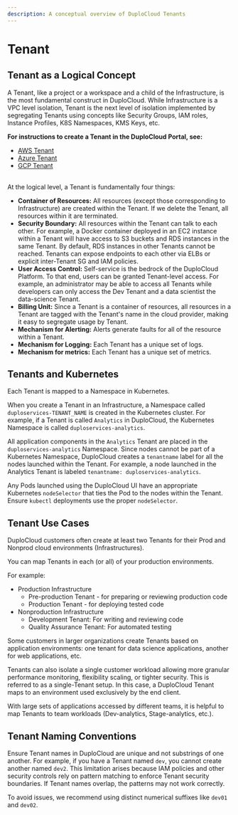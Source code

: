 ```yaml
---
description: A conceptual overview of DuploCloud Tenants
---
```


# Tenant

## Tenant as a Logical Concept

A Tenant, like a project or a workspace and a child of the Infrastructure, is the most fundamental construct in DuploCloud. While Infrastructure is a VPC level isolation, Tenant is the next level of isolation implemented by segregating Tenants using concepts like Security Groups, IAM roles, Instance Profiles, K8S Namespaces, KMS Keys, etc.

**For instructions to create a Tenant in the DuploCloud Portal, see:**

* [AWS Tenant](../../../overview/use-cases/tenant-environment/)
* [Azure Tenant](../../../overview-2/use-cases/tenant-environment/)
* [GCP Tenant](../../../overview-1/use-cases/tenant-environment/)

\
At the logical level, a Tenant is fundamentally four things:

* **Container of Resources:** All resources (except those corresponding to Infrastructure) are created within the Tenant. If we delete the Tenant, all resources within it are terminated.
* **Security Boundary:** All resources within the Tenant can talk to each other. For example, a Docker container deployed in an EC2 instance within a Tenant will have access to S3 buckets and RDS instances in the same Tenant. By default, RDS instances in other Tenants cannot be reached. Tenants can expose endpoints to each other via ELBs or explicit inter-Tenant SG and IAM policies.
* **User Access Control:** Self-service is the bedrock of the DuploCloud Platform. To that end, users can be granted Tenant-level access. For example, an administrator may be able to access all Tenants while developers can only access the Dev Tenant and a data scientist the data-science Tenant.
* **Billing Unit:** Since a Tenant is a container of resources, all resources in a Tenant are tagged with the Tenant's name in the cloud provider, making it easy to segregate usage by Tenant.
* **Mechanism for Alerting:** Alerts generate faults for all of the resource within a Tenant.
* **Mechanism for Logging:** Each Tenant has a unique set of logs.
* **Mechanism for metrics:** Each Tenant has a unique set of metrics.

## Tenants and Kubernetes&#x20;

Each Tenant is mapped to a Namespace in Kubernetes.

When you create a Tenant in an Infrastructure, a Namespace called `duploservices-TENANT_NAME` is created in the Kubernetes cluster. For example, if a Tenant is called `Analytics` in DuploCloud, the Kubernetes Namespace is called `duploservices-analytics`.&#x20;

All application components in the `Analytics` Tenant are placed in the `duploservices-analytics` Namespace. Since nodes cannot be part of a Kubernetes Namespace, DuploCloud creates a `tenantname` label for all the nodes launched within the Tenant. For example, a node launched in the Analytics Tenant is labeled `tenantname: duploservices-analytics`.&#x20;

Any Pods launched using the DuploCloud UI have an appropriate Kubernetes `nodeSelector` that ties the Pod to the nodes within the Tenant. Ensure `kubectl` deployments use the proper `nodeSelector`.

## Tenant Use Cases

DuploCloud customers often create at least two Tenants for their Prod and Nonprod cloud environments (Infrastructures).&#x20;

You can map Tenants in each (or all) of your production environments.&#x20;

For example:

* Production Infrastructure &#x20;
  * Pre-production Tenant - for preparing or reviewing production code
  * Production Tenant - for deploying tested code&#x20;
* Nonproduction Infrastructure
  * Development Tenant: For writing and reviewing code
  * Quality Assurance Tenant: For automated testing

Some customers in larger organizations create Tenants based on application environments: one tenant for data science applications, another for web applications, etc.&#x20;

Tenants can also isolate a single customer workload allowing more granular performance monitoring, flexibility scaling, or tighter security. This is referred to as a single-Tenant setup. In this case, a DuploCloud Tenant maps to an environment used exclusively by the end client. &#x20;

With large sets of applications accessed by different teams, it is helpful to map Tenants to team workloads (Dev-analytics, Stage-analytics, etc.).

## Tenant Naming Conventions

Ensure Tenant names in DuploCloud are unique and not substrings of one another. For example, if you have a Tenant named `dev`, you cannot create another named `dev2`. This limitation arises because IAM policies and other security controls rely on pattern matching to enforce Tenant security boundaries. If Tenant names overlap, the patterns may not work correctly.

To avoid issues, we recommend using distinct numerical suffixes like `dev01` and `dev02`.

